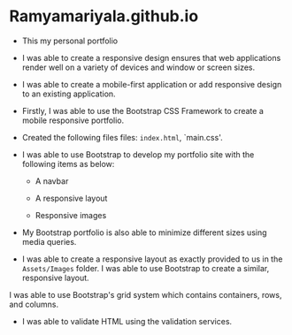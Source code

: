 # Ramyamariyala.github.io
* This my personal portfolio

* I was able to create a responsive design ensures that web applications render well on a variety of devices and window or screen sizes.

* I was able to create a mobile-first application or add responsive design to an existing application. 

* Firstly, I was able to use the Bootstrap CSS Framework to create a mobile responsive portfolio. 

* Created the following files files: `index.html`, `main.css'.

* I was able to use Bootstrap to develop my portfolio site with the following items as below:

   * A navbar

   * A responsive layout

   * Responsive images

* My Bootstrap portfolio is also able to minimize different sizes using media queries.

* I was able to create a responsive layout as exactly provided to us in the `Assets/Images` folder. I was able to use Bootstrap to create a similar, responsive layout.

I was able to use Bootstrap's grid system which contains containers, rows, and columns.

* I was able to validate HTML using the validation services.





